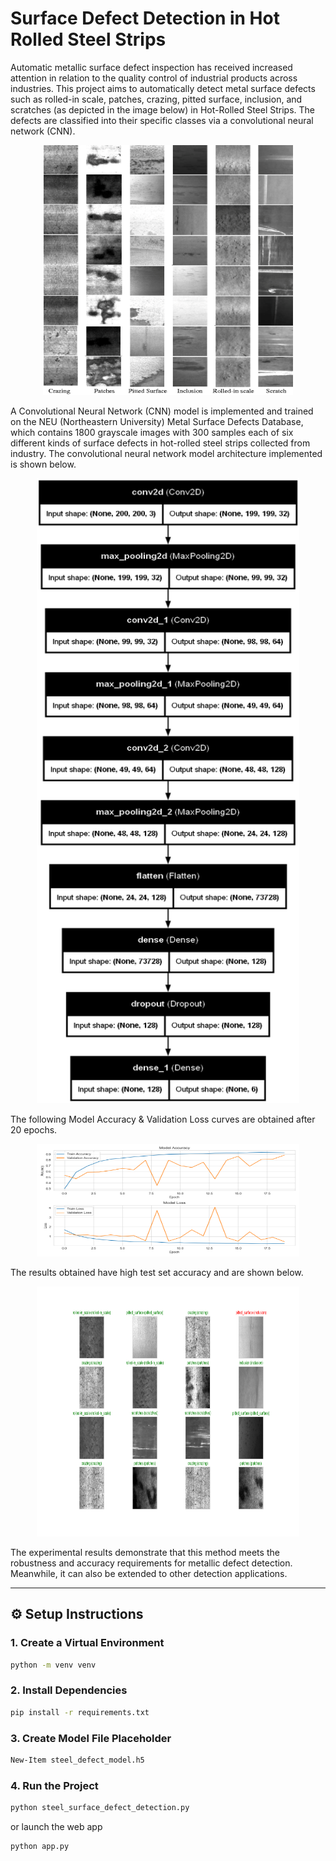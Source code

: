 # Surface Defect Detection in Hot Rolled Steel Strips

Automatic metallic surface defect inspection has received increased attention in relation to the quality control of industrial products across industries. This project aims to automatically detect metal surface defects such as rolled-in scale, patches, crazing, pitted surface, inclusion, and scratches (as depicted in the image below) in Hot-Rolled Steel Strips. The defects are classified into their specific classes via a convolutional neural network (CNN). 

<p align="center">
    <img width="400" height="400" src="https://github.com/ChavdaDhvani/steel-surface-defect-detection-system/blob/main/Surface%20Defects.png?raw=true">
</p>

A Convolutional Neural Network (CNN) model is implemented and trained on the NEU (Northeastern University) Metal Surface Defects Database, which contains 1800 grayscale images with 300 samples each of six different kinds of surface defects in hot-rolled steel strips collected from industry. The convolutional neural network model architecture implemented is shown below.

<p align="center">
    <img width="420" height="1000" src="https://github.com/ChavdaDhvani/steel-surface-defect-detection-system/blob/main/cnn_architecture.png?raw=true">
</p>

The following Model Accuracy & Validation Loss curves are obtained after 20 epochs.


<p align="center">
    <img width="420" height="180" src="https://github.com/ChavdaDhvani/steel-surface-defect-detection-system/blob/main/Model%20Accuracy%20and%20Loss.png?raw=true">
</p>

The results obtained have high test set accuracy and are shown below.

<p align="center">
    <img width="420" height="400" src="https://github.com/ChavdaDhvani/steel-surface-defect-detection-system/blob/main/Result.png?raw=true">
</p>

The experimental results demonstrate that this method meets the robustness and accuracy requirements for metallic defect detection. Meanwhile, it can also be extended to other detection applications.

---

## ⚙️ Setup Instructions

### 1. Create a Virtual Environment

```bash
python -m venv venv
```
### 2. Install Dependencies

```bash 
pip install -r requirements.txt
```
### 3. Create Model File Placeholder

```bash
New-Item steel_defect_model.h5
```
### 4.  Run the Project
```bash
python steel_surface_defect_detection.py
```
or launch the web app
```bash
python app.py
```
